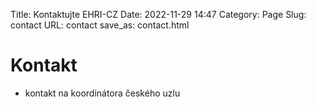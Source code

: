 Title: Kontaktujte EHRI-CZ
Date: 2022-11-29 14:47
Category: Page
Slug: contact
URL: contact
save_as: contact.html

# Kontakt

- kontakt na koordinátora českého uzlu
